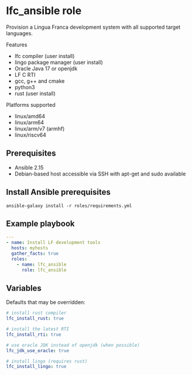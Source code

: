 # lfc_ansible role

Provision a Lingua Franca development system with all supported target languages.

Features
- lfc compiler (user install)
- lingo package manager (user install)
- Oracle Java 17 or openjdk
- LF C RTI
- gcc, g++ and cmake
- python3
- rust (user install)

Platforms supported
- linux/amd64
- linux/arm64
- linux/arm/v7 (armhf)
- linux/riscv64

## Prerequisites
- Ansible 2.15
- Debian-based host accessible via SSH with apt-get and sudo available

## Install Ansible prerequisites

```shell
ansible-galaxy install -r roles/requirements.yml
```

## Example playbook

```yaml
---
- name: Install LF development tools
  hosts: myhosts
  gather_facts: true
  roles:
    - name: lfc_ansible
      role: lfc_ansible
```

## Variables

Defaults that may be overridden:
```yaml
# install rust compiler
lfc_install_rust: true

# install the latest RTI
lfc_install_rti: true

# use oracle JDK instead of openjdk (when possible)
lfc_jdk_use_oracle: true

# install lingo (requires rust)
lfc_install_lingo: true
```
